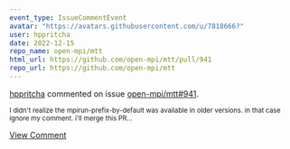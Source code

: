 ```yaml
---
event_type: IssueCommentEvent
avatar: "https://avatars.githubusercontent.com/u/7818666?"
user: hppritcha
date: 2022-12-15
repo_name: open-mpi/mtt
html_url: https://github.com/open-mpi/mtt/pull/941
repo_url: https://github.com/open-mpi/mtt
---
```


<a href='https://github.com/hppritcha' target='_blank'>hppritcha</a> commented on issue <a href='https://github.com/open-mpi/mtt/pull/941' target='_blank'>open-mpi/mtt#941</a>.

<small>I didn't realize the mpirun-prefix-by-default was available in older versions.  in that case ignore my comment.  i'll merge this PR...</small>

<a href='https://github.com/open-mpi/mtt/pull/941' target='_blank'>View Comment</a>